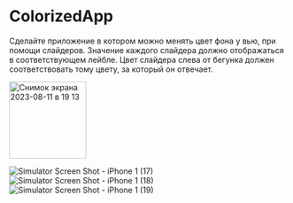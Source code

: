 #  ColorizedApp
Сделайте приложение в котором можно менять цвет фона у вью, при помощи слайдеров. Значение каждого слайдера должно отображаться в соответствующем лейбле. Цвет слайдера слева от бегунка должен соответствовать тому цвету, за который он отвечает.

<img width="139" alt="Снимок экрана 2023-08-11 в 19 13" src="https://github.com/lsvard/ColorizedApp/assets/119428549/a8c4413f-4ebb-4cd0-8bd4-e3f4240183af">

![Simulator Screen Shot - iPhone 1 (17)](https://github.com/lsvard/ColorizedApp/assets/119428549/385f0a3c-8fc9-4147-8679-1f7215cc9599)
![Simulator Screen Shot - iPhone 1 (18)](https://github.com/lsvard/ColorizedApp/assets/119428549/34e64f9c-32d6-49c1-9893-7e20ede9917e)
![Simulator Screen Shot - iPhone 1 (19)](https://github.com/lsvard/ColorizedApp/assets/119428549/9fdba8f1-28b1-4f9f-b608-d5e7f5a3b260)
